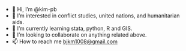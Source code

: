 - 👋 Hi, I’m @kim-pb
- 👀 I’m interested in conflict studies, united nations, and humanitarian aids.
- 🌱 I’m currently learning stata, python, R and GIS. 
- 💞️ I’m looking to collaborate on anything related above. 
- 📫 How to reach me bjkm1008@gmail.com

<!---
kim-pb/kim-pb is a ✨ special ✨ repository because its `README.md` (this file) appears on your GitHub profile.
You can click the Preview link to take a look at your changes.
--->
